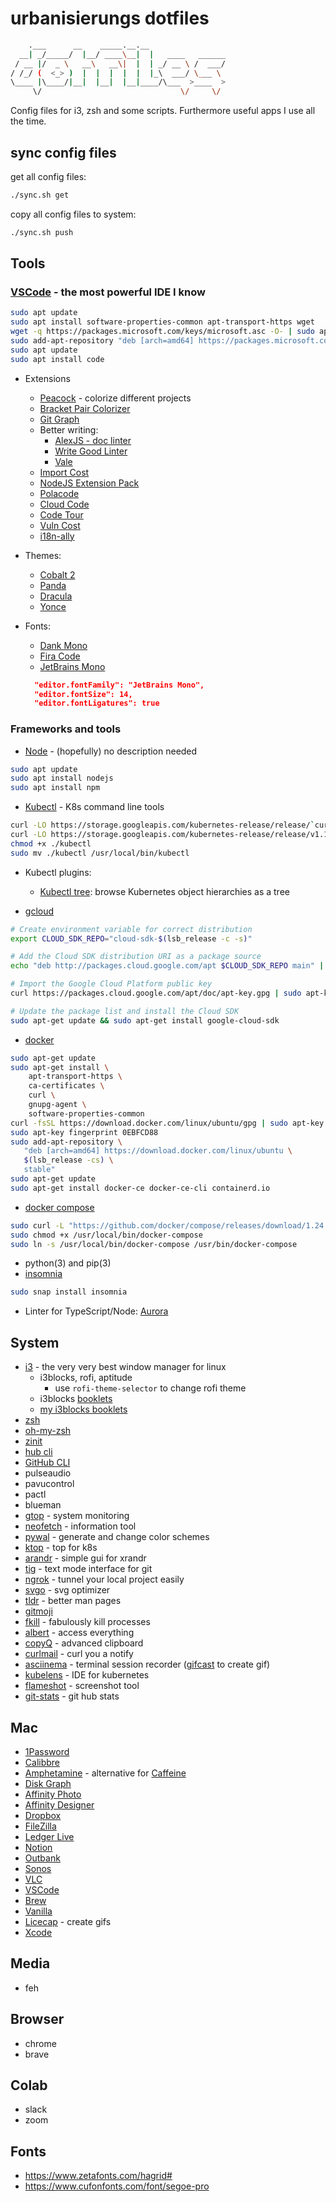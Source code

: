 # urbanisierungs dotfiles

```bash
    .___      __    _____.__.__                 
  __| _/_____/  |__/ ____\__|  |   ____   ______
 / __ |/  _ \   __\   __\|  |  | _/ __ \ /  ___/
/ /_/ (  <_> )  |  |  |  |  |  |_\  ___/ \___ \ 
\____ |\____/|__|  |__|  |__|____/\___  >____  >
     \/                               \/     \/ 
```

Config files for i3, zsh and some scripts. Furthermore useful apps I use all the time.

## sync config files

get all config files:

```bash
./sync.sh get
```

copy all config files to system:

```bash
./sync.sh push
```

## Tools

### [VSCode](https://code.visualstudio.com/) - the most powerful IDE I know

```bash
sudo apt update
sudo apt install software-properties-common apt-transport-https wget
wget -q https://packages.microsoft.com/keys/microsoft.asc -O- | sudo apt-key add -
sudo add-apt-repository "deb [arch=amd64] https://packages.microsoft.com/repos/vscode stable main"
sudo apt update
sudo apt install code
```

- Extensions
  - [Peacock](https://github.com/johnpapa/vscode-peacock) - colorize different projects
  - [Bracket Pair Colorizer](https://marketplace.visualstudio.com/items?itemName=CoenraadS.bracket-pair-colorizer-2)
  - [Git Graph](https://marketplace.visualstudio.com/items?itemName=mhutchie.git-graph)
  - Better writing:
    - [AlexJS - doc linter](https://alexjs.com/)
    - [Write Good Linter](https://marketplace.visualstudio.com/items?itemName=travisthetechie.write-good-linter)
    - [Vale](https://marketplace.visualstudio.com/items?itemName=testthedocs.vale)
  - [Import Cost](https://marketplace.visualstudio.com/items?itemName=wix.vscode-import-cost)
  - [NodeJS Extension Pack](https://marketplace.visualstudio.com/items?itemName=waderyan.nodejs-extension-pack)
  - [Polacode](https://marketplace.visualstudio.com/items?itemName=pnp.polacode)
  - [Cloud Code](https://cloud.google.com/code/docs/vscode/quickstart)
  - [Code Tour](https://github.com/vsls-contrib/codetour)
  - [Vuln Cost](https://snyk.io/security-scanner-vuln-cost/)
  - [i18n-ally](https://github.com/antfu/i18n-ally)
- Themes:
  - [Cobalt 2](https://marketplace.visualstudio.com/items?itemName=wesbos.theme-cobalt2)
  - [Panda](https://marketplace.visualstudio.com/items?itemName=tinkertrain.theme-panda)
  - [Dracula](https://draculatheme.com/visual-studio-code/)
  - [Yonce](https://yoncetheme.com/)
- Fonts:
  - [Dank Mono](https://dank.sh/)
  - [Fira Code](https://github.com/tonsky/FiraCode)
  - [JetBrains Mono](https://www.jetbrains.com/lp/mono)

  ```json
    "editor.fontFamily": "JetBrains Mono",
    "editor.fontSize": 14,
    "editor.fontLigatures": true
  ```

### Frameworks and tools

- [Node](https://nodejs.org/en/) - (hopefully) no description needed

```bash
sudo apt update
sudo apt install nodejs
sudo apt install npm
```

- [Kubectl](https://kubernetes.io/docs/tasks/tools/install-kubectl/) - K8s command line tools

```bash
curl -LO https://storage.googleapis.com/kubernetes-release/release/`curl -s https://storage.googleapis.com/kubernetes-release/release/stable.txt`/bin/linux/amd64/kubectl
curl -LO https://storage.googleapis.com/kubernetes-release/release/v1.16.0/bin/linux/amd64/kubectl
chmod +x ./kubectl
sudo mv ./kubectl /usr/local/bin/kubectl
```

- Kubectl plugins:
  - [Kubectl tree](https://github.com/ahmetb/kubectl-tree): browse Kubernetes object hierarchies as a tree

- [gcloud](https://cloud.google.com/sdk/docs/quickstart-debian-ubuntu)

```bash
# Create environment variable for correct distribution
export CLOUD_SDK_REPO="cloud-sdk-$(lsb_release -c -s)"

# Add the Cloud SDK distribution URI as a package source
echo "deb http://packages.cloud.google.com/apt $CLOUD_SDK_REPO main" | sudo tee -a /etc/apt/sources.list.d/google-cloud-sdk.list

# Import the Google Cloud Platform public key
curl https://packages.cloud.google.com/apt/doc/apt-key.gpg | sudo apt-key add -

# Update the package list and install the Cloud SDK
sudo apt-get update && sudo apt-get install google-cloud-sdk
```

- [docker](https://www.docker.com/)

```bash
sudo apt-get update
sudo apt-get install \
    apt-transport-https \
    ca-certificates \
    curl \
    gnupg-agent \
    software-properties-common
curl -fsSL https://download.docker.com/linux/ubuntu/gpg | sudo apt-key add -
sudo apt-key fingerprint 0EBFCD88
sudo add-apt-repository \
   "deb [arch=amd64] https://download.docker.com/linux/ubuntu \
   $(lsb_release -cs) \
   stable"
sudo apt-get update
sudo apt-get install docker-ce docker-ce-cli containerd.io
```

- [docker compose](https://docs.docker.com/compose/install/)

```bash
sudo curl -L "https://github.com/docker/compose/releases/download/1.24.1/docker-compose-$(uname -s)-$(uname -m)" -o /usr/local/bin/docker-compose
sudo chmod +x /usr/local/bin/docker-compose
sudo ln -s /usr/local/bin/docker-compose /usr/bin/docker-compose
```

- python(3) and pip(3)
- [insomnia](https://insomnia.rest/download/#ubuntu)

```bash
sudo snap install insomnia
```

- Linter for TypeScript/Node: [Aurora](https://github.com/ScreamZ/aurora)

## System

- [i3](https://i3wm.org/) - the very very best window manager for linux
  - i3blocks, rofi, aptitude
    - use `rofi-theme-selector` to change rofi theme
  - i3blocks [booklets](https://vivien.github.io/i3blocks/blocklets)
  - [my i3blocks booklets](https://github.com/urbanisierung/i3blocks-booklets)
- [zsh](http://www.zsh.org/)
- [oh-my-zsh](https://github.com/robbyrussell/oh-my-zsh/wiki/Installing-ZSH)
- [zinit](https://github.com/zdharma/zinit)
- [hub cli](https://hub.github.com/)
- [GitHub CLI](https://cli.github.com/)
- pulseaudio
- pavucontrol
- pactl
- blueman
- [gtop](https://github.com/aksakalli/gtop) - system monitoring
- [neofetch](https://github.com/dylanaraps/neofetch) - information tool
- [pywal](https://github.com/dylanaraps/pywal) - generate and change color schemes
- [ktop](https://github.com/ynqa/ktop) - top for k8s
- [arandr](https://christian.amsuess.com/tools/arandr/) - simple gui for xrandr
- [tig](https://github.com/jonas/tig) - text mode interface for git
- [ngrok](https://ngrok.com/) - tunnel your local project easily
- [svgo](https://github.com/svg/svgo) - svg optimizer
- [tldr](https://tldr.sh/) - better man pages
- [gitmoji](https://github.com/carloscuesta/gitmoji-cli)
- [fkill](https://github.com/sindresorhus/fkill-cli) - fabulously kill processes
- [albert](https://albertlauncher.github.io/) - access everything
- [copyQ](https://github.com/hluk/CopyQ) - advanced clipboard
- [curlmail](https://curlmail.co/) - curl you a notify
- [asciinema](https://github.com/asciinema/asciinema) - terminal session recorder ([gifcast](https://dstein64.github.io/gifcast/) to create gif)
- [kubelens](https://github.com/lensapp/lens) - IDE for kubernetes
- [flameshot](https://flameshot.js.org/#/) - screenshot tool
- [git-stats](https://github.com/IonicaBizau/git-stats) - git hub stats

## Mac

- [1Password](https://1password.com/downloads/mac/)
- [Calibbre](https://calibre-ebook.com/)
- [Amphetamine](https://apps.apple.com/us/app/amphetamine/id937984704?mt=12) - alternative for [Caffeine](http://lightheadsw.com/caffeine/)
- [Disk Graph](https://apps.apple.com/de/app/disk-graph/id697942581?mt=12)
- [Affinity Photo](https://apps.apple.com/de/app/affinity-photo/id824183456?mt=12)
- [Affinity Designer](https://apps.apple.com/us/app/affinity-designer/id824171161?mt=12)
- [Dropbox](https://www.dropbox.com/downloading)
- [FileZilla](https://filezilla-project.org/download.php?platform=osx)
- [Ledger Live](https://shop.ledger.com/pages/ledger-live)
- [Notion](https://www.notion.so/desktop)
- [Outbank](https://apps.apple.com/de/app/outbank-alle-banken-und-konten/id1094255754?ls=1&mt=12)
- [Sonos](http://www.sonos.com/redir/controller_software_mac)
- [VLC](https://www.videolan.org/vlc/download-macosx.html)
- [VSCode](https://code.visualstudio.com/download)
- [Brew](https://brew.sh/)
- [Vanilla](https://matthewpalmer.net/vanilla/)
- [Licecap](https://www.cockos.com/licecap/) - create gifs
- [Xcode](https://apps.apple.com/us/app/xcode/id497799835?mt=12)

## Media

- feh

## Browser

- chrome
- brave

## Colab

- slack
- zoom

## Fonts

- https://www.zetafonts.com/hagrid#
- https://www.cufonfonts.com/font/segoe-pro
